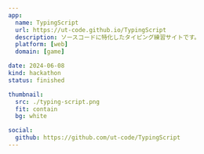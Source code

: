 ```yaml
---
app:
  name: TypingScript
  url: https://ut-code.github.io/TypingScript
  description: ソースコードに特化したタイピング練習サイトです。
  platform: [web]
  domain: [game]

date: 2024-06-08
kind: hackathon
status: finished

thumbnail:
  src: ./typing-script.png
  fit: contain
  bg: white

social:
  github: https://github.com/ut-code/TypingScript
---
```

